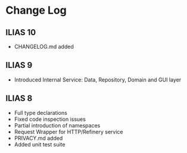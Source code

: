 # Change Log

## ILIAS 10

- CHANGELOG.md added

## ILIAS 9
 
- Introduced Internal Service: Data, Repository, Domain and GUI layer

## ILIAS 8

- Full type declarations
- Fixed code inspection issues
- Partial introduction of namespaces
- Request Wrapper for HTTP/Refinery service
- PRIVACY.md added
- Added unit test suite